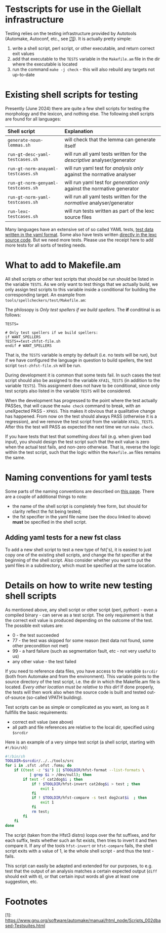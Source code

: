 # Testscripts for use in the Giellalt infrastructure

Testing relies on the testing infrastructure provided by
Autotools (Automake, Autoconf, etc., see [[1]](#footnote1)). It is actually pretty simple:

1. write a shell script, perl script, or other executable, and return correct exit values
1. add that executable to the `TESTS` variable in the `Makefile.am` file in the dir where the executable is located
1. run the command `make -j check` - this will also rebuild any targets not up-to-date

# Existing shell scripts for testing

Presently (June 2024) there are quite a few shell scripts for testing the
morphology and the lexicon, and nothing else. The following shell scripts are
found for all languages:

| Shell script                       | Explanation                                                              |
| :--------------------------------- | :----------------------------------------------------------------------- |
| `generate-noun-lemmas.sh`          | will check that the lemma can generate itself                            |
| `run-gt-desc-yaml-testcases.sh`    | will run all yaml tests written for the _descriptive_ analyser/generator |
| `run-gt-norm-anayaml-testcases.sh` | will run yaml test for _analysis only_ against the normative analyser    |
| `run-gt-norm-genyaml-testcases.sh` | will run yaml test for _generation only_ against the normative generator |
| `run-gt-norm-yaml-testcases.sh`    | will run all yaml tests written for the _normative_ analyser/generator   |
| `run-lexc-testcases.sh`            | will run tests written as part of the lexc source files                  |

Many languages have an extensive set of so called YAML tests,
[test data written in the yaml format](AddingMorphologicalTestData.html#yaml-tests).
Some also have tests written
[directly in the lexc source code](AddingMorphologicalTestData.html#lexc-tests).
But we need more tests. Please use the receipt here to add more tests for
all sorts of testing needs.

# What to add to Makefile.am

All shell scripts or other test scripts that should be run should be listed in
the variable `TESTS`. As we only want to test things that we actually build,
we only assign test scripts to this variable inside a conditional for building
the corresponding target. An example from
`tools/spellcheckers/test/Makefile.am`:

The philosopy is _Only test spellers if we build spellers_. The **if** conditinal is as follows:

```make
TESTS=

# Only test spellers if we build spellers:
if WANT_SPELLERS
TESTS+=test-zhfst-file.sh
endif # WANT_SPELLERS
```

That is, the `TESTS` variable is empty by default (i.e. no tests will be run),
but if we have configured the language in question to build spellers, the test
script `test-zhfst-file.sh` will be run.

During development it is common that some tests fail. In such cases the
test script should also be assigned to the variable `XFAIL_TESTS` (in addition
to the variable `TESTS`). This assignment does not have to be conditional,
since only test scripts also listed in the variable `TESTS` will be
considered.

When the development has progressed to the point where the test actually PASSes,
that will cause the `make check` command to break, with an uneXpected PASS -
`XPASS`. This makes it obvious that a qualitative change has happened.
From now on the test should always PASS (otherwise it is a regression), and we
remove the test script from the variable `XFAIL_TESTS`. After this the test
will PASS as expected the next time we run `make check`.

If you have tests that test that something _does_ fail (e.g. when given bad
input), you should design the test script such that the exit value is zero when
the actual test fails, and non-zero otherwise. That is, reverse the logic within
the test script, such that the logic within the `Makefile.am` files remains
the same.

# Naming conventions for yaml tests

Some parts of the naming conventions are described on
[this page](AddingMorphologicalTestData.html#filenames-for-yaml-tests). There are
a couple of additional things to note:

- the name of the shell script is completely free form, but should for clarity
  reflect the fst being tested;
- the fst specifier in the yaml file name (see the docu linked to above)
  **must** be specified in the shell script.

## Adding yaml tests for a new fst class

To add a new shell script to test a new type of fst('s), it is easiest to just
copy one of the existing shell scripts, and change the fst specifier at the
beginning of the shell script. Also consider whether you want to put the yaml
files in a subdirectory, which must be specified at the same location.

# Details on how to write new testing shell scripts

As mentioned above, any shell script or other script (perl, python) - even a
compiled binary - can serve as a test script. The only requirement is that the
correct exit value is produced depending on the outcome of the test.
The possible exit values are:

- 0 - the test succeeded
- 77 - the test was skipped for some reason (test data not found, some other
  precondition not met)
- 99 - a hard failure (such as segmentation fault, etc - not very useful to us)
- any other value - the test failed

If you need to reference data files, you have access to the variable `$srcdir`
(both from Automake and from the environment). This variable points to the
source directory of the test script, i.e. the dir in which the Makefile.am file
is located. _Every other location must be relative to this dir!_ If done
properly, the tests will then work also when the source code is built and tested
out-of-source (so-called VPATH building).

Test scripts can be as simple or complicated as you want, as long as it
fullfills the basic requirements:

- correct exit value (see above)
- all path and file references are relative to the local dir, specified using
  `$srcdir`

Here is an example of a very simpe test script (a shell script, starting with `#!/bin/sh`):

```sh
#!/bin/sh
TOOLDIR=$srcdir/../../tools/src
for i in .sfst .ofst .foma; do
    if ((test -z "$i") || $TOOLDIR/hfst-format --list-formats \
           | grep $i > /dev/null); then
        if test -f cat2dog$i ; then
            if ! $TOOLDIR/hfst-invert cat2dog$i > test ; then
                exit 1
            fi
            if ! $TOOLDIR/hfst-compare -s test dog2cat$i  ; then
                exit 1
            fi
            rm test;
        fi
    fi
done
```

The script (taken from the Hfst3 distro) loops over the fst suffixes, and for
each suffix, tests whether such an fst exists, then tries to invert it and then
compare it. If any of the tools `hfst-invert` or `hfst-compare` fails, the
shell script exits with a value of 1, ie the whole shell script - and thus the
test - fails.

This script can easily be adapted and extended for our purposes, to e.g. test
that the output of an analysis matches a certain expected output (`diff`
should exit with `0`), or that certain input words all give at least one
suggestion, etc.

# Footnotes

<a name="footnote1">[1]</a>: <https://www.gnu.org/software/automake/manual/html_node/Scripts_002dbased-Testsuites.html>
